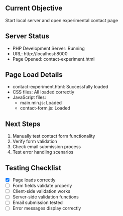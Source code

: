 ## Current Objective
Start local server and open experimental contact page

## Server Status
- PHP Development Server: Running
- URL: http://localhost:8000
- Page Opened: contact-experiment.html

## Page Load Details
- contact-experiment.html: Successfully loaded
- CSS files: All loaded correctly
- JavaScript files: 
  - main.min.js: Loaded
  - contact-form.js: Loaded

## Next Steps
1. Manually test contact form functionality
2. Verify form validation
3. Check email submission process
4. Test error handling scenarios

## Testing Checklist
- [x] Page loads correctly
- [ ] Form fields validate properly
- [ ] Client-side validation works
- [ ] Server-side validation functions
- [ ] Email submission tested
- [ ] Error messages display correctly
